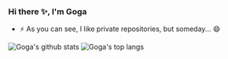 <!--
**ooow/ooow** is a ✨ _special_ ✨ repository because its `README.md` (this file) appears on your GitHub profile.

Here are some ideas to get you started:

- 🔭 I’m currently working on ...
- 🌱 I’m currently learning ...
- 👯 I’m looking to collaborate on ...
- 🤔 I’m looking for help with ...
- 💬 Ask me about ...
- 📫 How to reach me: ...
- 😄 Pronouns: ...
- ⚡ Fun fact: ...
-->

### Hi there ✨, I'm Goga

- ⚡ As you can see, I like private repositories, but someday... 😄

![Goga's github stats](https://github-readme-stats.vercel.app/api?username=ooow&show_icons=true&theme=default&disable_animations=true&count_private=true&hide_rank=true&include_all_commits=true&custom_title=GitHub%20Stats&line_height=20)
![Goga's top langs](https://github-readme-stats.vercel.app/api/top-langs/?username=ooow&hide=TeX&layout=compact)
